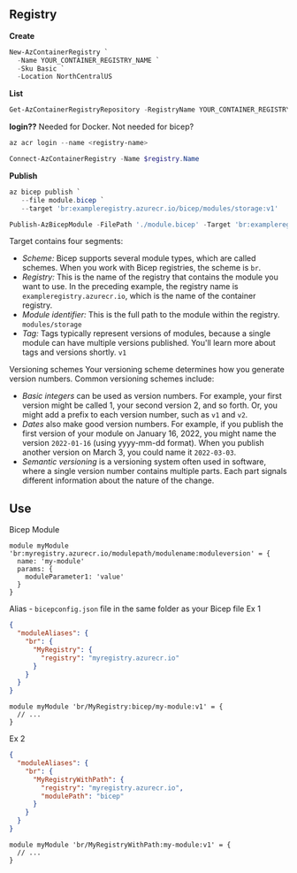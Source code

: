 
## Registry
**Create**
```powershell
New-AzContainerRegistry `
  -Name YOUR_CONTAINER_REGISTRY_NAME `
  -Sku Basic `
  -Location NorthCentralUS
```

**List**
```powershell
Get-AzContainerRegistryRepository -RegistryName YOUR_CONTAINER_REGISTRY_NAME
```

**login??**
Needed for Docker. Not needed for bicep?
```powershell
az acr login --name <registry-name>

Connect-AzContainerRegistry -Name $registry.Name
```

**Publish**
```powershell
az bicep publish `
   --file module.bicep `
   --target 'br:exampleregistry.azurecr.io/bicep/modules/storage:v1'

Publish-AzBicepModule -FilePath './module.bicep' -Target 'br:exampleregistry.azurecr.io/bicep/modules/storage:v1  '
```

Target contains four segments:
- *Scheme:* Bicep supports several module types, which are called schemes. When you work with Bicep registries, the scheme is `br`.
- *Registry:* This is the name of the registry that contains the module you want to use. In the preceding example, the registry name is `exampleregistry.azurecr.io`, which is the name of the container registry.
- *Module identifier:* This is the full path to the module within the registry. `modules/storage`
- *Tag:* Tags typically represent versions of modules, because a single module can have multiple versions published. You'll learn more about tags and versions shortly. `v1`

Versioning schemes
Your versioning scheme determines how you generate version numbers. Common versioning schemes include:

- *Basic integers* can be used as version numbers. For example, your first version might be called 1, your second version 2, and so forth. Or, you might add a prefix to each version number, such as `v1` and `v2`.
- *Dates* also make good version numbers. For example, if you publish the first version of your module on January 16, 2022, you might name the version `2022-01-16` (using yyyy-mm-dd format). When you publish another version on March 3, you could name it `2022-03-03`.
- *Semantic versioning* is a versioning system often used in software, where a single version number contains multiple parts. Each part signals different information about the nature of the change.

## Use
Bicep Module
```bicep
module myModule 'br:myregistry.azurecr.io/modulepath/modulename:moduleversion' = {
  name: 'my-module'
  params: {
    moduleParameter1: 'value'
  }
}
```

Alias - `bicepconfig.json` file in the same folder as your Bicep file
Ex 1
```json
{
  "moduleAliases": {
    "br": {
      "MyRegistry": {
        "registry": "myregistry.azurecr.io"
      }
    }
  }
}
```

```bicep
module myModule 'br/MyRegistry:bicep/my-module:v1' = {
  // ...
}
```

Ex 2
```json
{
  "moduleAliases": {
    "br": {
      "MyRegistryWithPath": {
        "registry": "myregistry.azurecr.io",
        "modulePath": "bicep"
      }
    }
  }
}
```

```bicep
module myModule 'br/MyRegistryWithPath:my-module:v1' = {
  // ...
}
```

